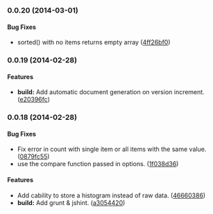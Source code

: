 <a name="0.0.20"></a>
### 0.0.20 (2014-03-01)


#### Bug Fixes

* sorted() with no items returns empty array ([4ff26bf0](https://github.com/shane-tomlinson/think-stats/commit/4ff26bf099d48136ba1a38a585cd8afb4e336fd4))


<a name="0.0.19"></a>
### 0.0.19 (2014-02-28)


#### Features

* **build:** Add automatic document generation on version increment. ([e20396fc](https://github.com/shane-tomlinson/think-stats/commit/e20396fc1d79f85a7247c7a742e0773acfa39d1b))


<a name="0.0.18"></a>
### 0.0.18 (2014-02-28)


#### Bug Fixes

* Fix error in count with single item or all items with the same value. ([0879fc55](https://github.com/shane-tomlinson/think-stats/commit/0879fc55fa5e36e02079c7373fc0bc9005958ec5))
* use the compare function passed in options. ([1f038d36](https://github.com/shane-tomlinson/think-stats/commit/1f038d362d7bf4eb9aa386eee658532c0237b7d9))


#### Features

* Add cability to store a histogram instead of raw data. ([46660386](https://github.com/shane-tomlinson/think-stats/commit/46660386f4b3df28745ef73fcf5f456d67be5d08))
* **build:** Add grunt & jshint. ([a3054420](https://github.com/shane-tomlinson/think-stats/commit/a305442065a4467c20a575217e1ca5151b823d72))


